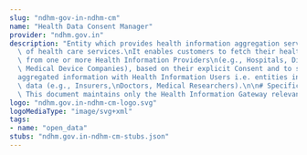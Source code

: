 ```yaml
---
slug: "ndhm-gov-in-ndhm-cm"
name: "Health Data Consent Manager"
provider: "ndhm.gov.in"
description: "Entity which provides health information aggregation services to customers\
  \ of health care services.\nIt enables customers to fetch their health information\
  \ from one or more Health Information Providers\n(e.g., Hospitals, Diagnostic Labs,\
  \ Medical Device Companies), based on their explicit Consent and to share such\n\
  aggregated information with Health Information Users i.e. entities in need of such\
  \ data (e.g., Insurers,\nDoctors, Medical Researchers).\n\n# Specifications\n1.\
  \ This document maintains only the Health Information Gateway relevant APIs. \n"
logo: "ndhm.gov.in-ndhm-cm-logo.svg"
logoMediaType: "image/svg+xml"
tags:
- name: "open_data"
stubs: "ndhm.gov.in-ndhm-cm-stubs.json"
---
```

